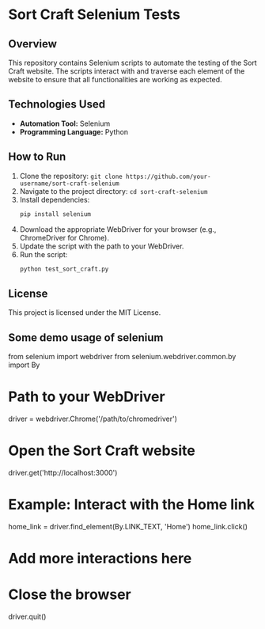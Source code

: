 # Sort Craft Selenium Tests

## Overview
This repository contains Selenium scripts to automate the testing of the Sort Craft website. The scripts interact with and traverse each element of the website to ensure that all functionalities are working as expected.

## Technologies Used
- **Automation Tool:** Selenium
- **Programming Language:** Python

## How to Run
1. Clone the repository: `git clone https://github.com/your-username/sort-craft-selenium`
2. Navigate to the project directory: `cd sort-craft-selenium`
3. Install dependencies:
    ```bash
    pip install selenium
    ```
4. Download the appropriate WebDriver for your browser (e.g., ChromeDriver for Chrome).
5. Update the script with the path to your WebDriver.
6. Run the script:
    ```bash
    python test_sort_craft.py
    ```

## License
This project is licensed under the MIT License.

## Some demo usage of selenium 
from selenium import webdriver
from selenium.webdriver.common.by import By

# Path to your WebDriver
driver = webdriver.Chrome('/path/to/chromedriver')

# Open the Sort Craft website
driver.get('http://localhost:3000')

# Example: Interact with the Home link
home_link = driver.find_element(By.LINK_TEXT, 'Home')
home_link.click()

# Add more interactions here

# Close the browser
driver.quit()

